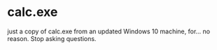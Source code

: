 # calc.exe
just a copy of calc.exe from an updated Windows 10 machine, for... no reason. Stop asking questions.
